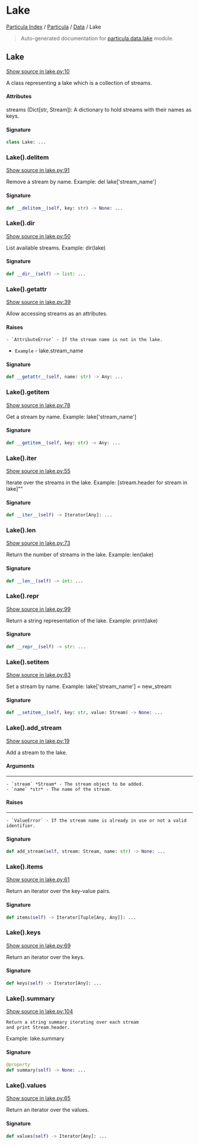 # Lake

[Particula Index](../../README.md#particula-index) / [Particula](../index.md#particula) / [Data](./index.md#data) / Lake

> Auto-generated documentation for [particula.data.lake](https://github.com/Gorkowski/particula/blob/main/particula/data/lake.py) module.

## Lake

[Show source in lake.py:10](https://github.com/Gorkowski/particula/blob/main/particula/data/lake.py#L10)

A class representing a lake which is a collection of streams.

#### Attributes

streams (Dict[str, Stream]): A dictionary to hold streams with their
names as keys.

#### Signature

```python
class Lake: ...
```

### Lake().__delitem__

[Show source in lake.py:91](https://github.com/Gorkowski/particula/blob/main/particula/data/lake.py#L91)

Remove a stream by name.
Example: del lake['stream_name']

#### Signature

```python
def __delitem__(self, key: str) -> None: ...
```

### Lake().__dir__

[Show source in lake.py:50](https://github.com/Gorkowski/particula/blob/main/particula/data/lake.py#L50)

List available streams.
Example: dir(lake)

#### Signature

```python
def __dir__(self) -> list: ...
```

### Lake().__getattr__

[Show source in lake.py:39](https://github.com/Gorkowski/particula/blob/main/particula/data/lake.py#L39)

Allow accessing streams as an attributes.

#### Raises

    - `AttributeError` - If the stream name is not in the lake.
- `Example` - lake.stream_name

#### Signature

```python
def __getattr__(self, name: str) -> Any: ...
```

### Lake().__getitem__

[Show source in lake.py:78](https://github.com/Gorkowski/particula/blob/main/particula/data/lake.py#L78)

Get a stream by name.
Example: lake['stream_name']

#### Signature

```python
def __getitem__(self, key: str) -> Any: ...
```

### Lake().__iter__

[Show source in lake.py:55](https://github.com/Gorkowski/particula/blob/main/particula/data/lake.py#L55)

Iterate over the streams in the lake.
Example: [stream.header for stream in lake]""

#### Signature

```python
def __iter__(self) -> Iterator[Any]: ...
```

### Lake().__len__

[Show source in lake.py:73](https://github.com/Gorkowski/particula/blob/main/particula/data/lake.py#L73)

Return the number of streams in the lake.
Example: len(lake)

#### Signature

```python
def __len__(self) -> int: ...
```

### Lake().__repr__

[Show source in lake.py:99](https://github.com/Gorkowski/particula/blob/main/particula/data/lake.py#L99)

Return a string representation of the lake.
Example: print(lake)

#### Signature

```python
def __repr__(self) -> str: ...
```

### Lake().__setitem__

[Show source in lake.py:83](https://github.com/Gorkowski/particula/blob/main/particula/data/lake.py#L83)

Set a stream by name.
Example: lake['stream_name'] = new_stream

#### Signature

```python
def __setitem__(self, key: str, value: Stream) -> None: ...
```

### Lake().add_stream

[Show source in lake.py:19](https://github.com/Gorkowski/particula/blob/main/particula/data/lake.py#L19)

Add a stream to the lake.

#### Arguments

-----------
    - `stream` *Stream* - The stream object to be added.
    - `name` *str* - The name of the stream.

#### Raises

-------
    - `ValueError` - If the stream name is already in use or not a valid
    identifier.

#### Signature

```python
def add_stream(self, stream: Stream, name: str) -> None: ...
```

### Lake().items

[Show source in lake.py:61](https://github.com/Gorkowski/particula/blob/main/particula/data/lake.py#L61)

Return an iterator over the key-value pairs.

#### Signature

```python
def items(self) -> Iterator[Tuple[Any, Any]]: ...
```

### Lake().keys

[Show source in lake.py:69](https://github.com/Gorkowski/particula/blob/main/particula/data/lake.py#L69)

Return an iterator over the keys.

#### Signature

```python
def keys(self) -> Iterator[Any]: ...
```

### Lake().summary

[Show source in lake.py:104](https://github.com/Gorkowski/particula/blob/main/particula/data/lake.py#L104)

    Return a string summary iterating over each stream
    and print Stream.header.
Example: lake.summary

#### Signature

```python
@property
def summary(self) -> None: ...
```

### Lake().values

[Show source in lake.py:65](https://github.com/Gorkowski/particula/blob/main/particula/data/lake.py#L65)

Return an iterator over the values.

#### Signature

```python
def values(self) -> Iterator[Any]: ...
```
